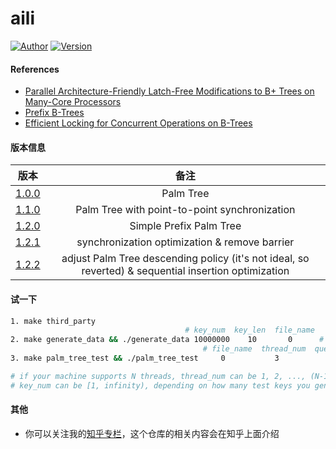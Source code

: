 # aili

[![Author](https://img.shields.io/badge/Author-UncP-brightgreen.svg)](https://github.com/UncP)
[![Version](https://img.shields.io/badge/Version-1.2.2-blue.svg)](https://github.com/UncP/aili)

#### References
* [Parallel Architecture-Friendly Latch-Free Modifications to B+ Trees on Many-Core Processors](http://www.vldb.org/pvldb/vol4/p795-sewall.pdf)
* [Prefix B-Trees](http://delivery.acm.org/10.1145/330000/320530/p11-bayer.pdf?ip=111.114.49.2&id=320530&acc=ACTIVE%20SERVICE&key=BF85BBA5741FDC6E%2E4510866D46BF76B7%2E4D4702B0C3E38B35%2E4D4702B0C3E38B35&__acm__=1537792786_42d3c27bf4ea064b8d68b89657e39bf6)
* [Efficient Locking for Concurrent Operations on B-Trees](https://www.csd.uoc.gr/~hy460/pdf/p650-lehman.pdf)

#### 版本信息
| 版本 |           备注             |
|:------:|:---------------------------:|
| [1.0.0](https://github.com/UncP/aili/tree/1.0.0)  | Palm Tree |
| [1.1.0](https://github.com/UncP/aili/tree/1.1.0)  | Palm Tree with point-to-point synchronization |
| [1.2.0](https://github.com/UncP/aili/tree/1.2.0)  | Simple Prefix Palm Tree |
| [1.2.1](https://github.com/UncP/aili/tree/1.2.1)  | synchronization optimization & remove barrier |
| [1.2.2](https://github.com/UncP/aili/tree/1.2.2)  | adjust Palm Tree descending policy (it's not ideal, so reverted) & sequential insertion optimization |


#### 试一下
```bash
1. make third_party
                                       # key_num  key_len  file_name
2. make generate_data && ./generate_data 10000000    10       0      # test data will be in ./data
                                           # file_name  thread_num  queue_num  key_num
3. make palm_tree_test && ./palm_tree_test     0           3            8      10000000

# if your machine supports N threads, thread_num can be 1, 2, ..., (N-1), not N
# key_num can be [1, infinity), depending on how many test keys you generate
```


#### 其他
+ 你可以关注我的[知乎专栏](https://zhuanlan.zhihu.com/b-tree)，这个仓库的相关内容会在知乎上面介绍
